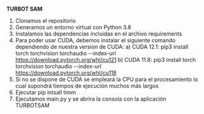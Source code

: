 **TURBOT SAM**  
1) Clonamos el repositorio
2) Generamos un entorno virtual con Python 3.8
3) Instalamos las dependencias incluidas en el archivo requirements
4) Para poder usar CUDA, debemos instalar el siguiente comando dependiendo de nuestra version de CUDA:
   a) CUDA 12.1: pip3 install torch torchvision torchaudio --index-url https://download.pytorch.org/whl/cu121
   b) CUDA 11.8: pip3 install torch torchvision torchaudio --index-url https://download.pytorch.org/whl/cu118
5) Si no se dispone de CUDA se empleará la CPU para el procesamiento lo cual supondrá tiempos de ejecución muchos más largos
6) Ejecutar pip intsall timm
7) Ejecutamos main.py y se abrira la consola con la aplicación TURBOTSAM 

